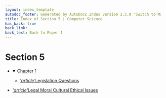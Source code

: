 ```yaml
---
layout: index_template
autodoc_footer: Generated by AutoDocs.index version 2.5.0 "Switch to Material Icons" ⓒ Starwort, 2020
title: Index of Section 5 | Computer Science
has_back: true
back_link: ..
back_text: Back to Paper 1
---
```


# **Section 5**

- <details open><summary><a href='./chapter_1'>Chapter 1</a></summary>

  - <a href='./chapter_1/legislation_questions.md'><i title='MD file' class="material-icons">'article'</i>Legislation Questions</a>

  </details>
- <a href='./legal_moral_cultural_ethical_issues.md'><i title='MD file' class="material-icons">'article'</i>Legal Moral Cultural Ethical Issues</a>
